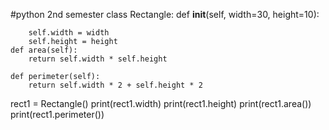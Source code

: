 #python 2nd semester
class Rectangle:
    def __init__(self, width=30, height=10):

        self.width = width
        self.height = height
    def area(self):
        return self.width * self.height

    def perimeter(self):
        return self.width * 2 + self.height * 2

rect1 = Rectangle()
print(rect1.width)
print(rect1.height)
print(rect1.area())
print(rect1.perimeter())


